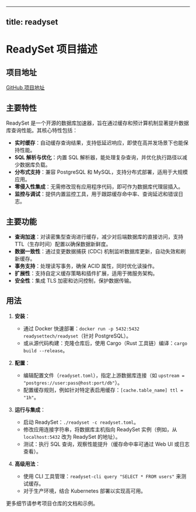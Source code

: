 
---
title: readyset
---

# ReadySet 项目描述

## 项目地址
[GitHub 项目地址](https://github.com/readysettech/readyset)

## 主要特性
ReadySet 是一个开源的数据库加速器，旨在通过缓存和预计算机制显著提升数据库查询性能。其核心特性包括：
- **实时缓存**：自动缓存查询结果，支持低延迟响应，即使在高并发场景下也能保持性能。
- **SQL 解析与优化**：内置 SQL 解析器，能处理复杂查询，并优化执行路径以减少数据库负载。
- **分布式支持**：兼容 PostgreSQL 和 MySQL，支持分布式部署，适用于大规模应用。
- **零侵入性集成**：无需修改现有应用程序代码，即可作为数据库代理层插入。
- **监控与调试**：提供内置监控工具，用于跟踪缓存命中率、查询延迟和错误日志。

## 主要功能
- **查询加速**：对读密集型查询进行缓存，减少对后端数据库的直接访问，支持 TTL（生存时间）配置以确保数据新鲜度。
- **数据一致性**：通过变更数据捕获 (CDC) 机制监听数据库更新，自动失效和刷新缓存。
- **事务支持**：处理读写事务，确保 ACID 属性，同时优化读操作。
- **扩展性**：支持自定义缓存策略和插件扩展，适用于微服务架构。
- **安全性**：集成 TLS 加密和访问控制，保护数据传输。

## 用法
1. **安装**：
   - 通过 Docker 快速部署：`docker run -p 5432:5432 readysettech/readyset`（针对 PostgreSQL）。
   - 或从源代码构建：克隆仓库后，使用 Cargo（Rust 工具链）编译：`cargo build --release`。

2. **配置**：
   - 编辑配置文件（`readyset.toml`），指定上游数据库连接（如 `upstream = "postgres://user:pass@host:port/db"`）。
   - 配置缓存规则，例如针对特定表启用缓存：`[cache.table_name] ttl = "1h"`。

3. **运行与集成**：
   - 启动 ReadySet：`./readyset -c readyset.toml`。
   - 修改应用连接字符串，将数据库主机指向 ReadySet 实例（例如，从 `localhost:5432` 改为 ReadySet 的地址）。
   - 测试：执行 SQL 查询，观察性能提升（缓存命中率可通过 Web UI 或日志查看）。

4. **高级用法**：
   - 使用 CLI 工具管理：`readyset-cli query "SELECT * FROM users"` 来测试缓存。
   - 对于生产环境，结合 Kubernetes 部署以实现高可用。

更多细节请参考项目仓库的文档和示例。
